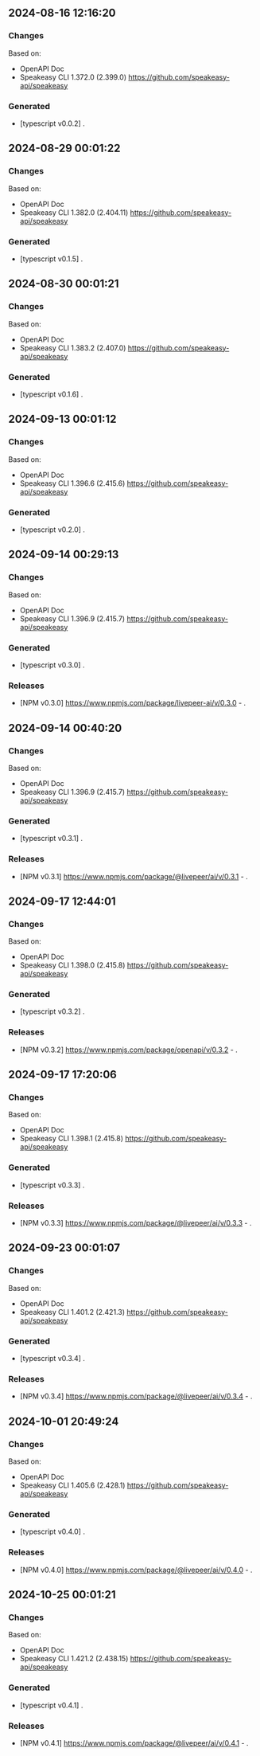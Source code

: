 

## 2024-08-16 12:16:20
### Changes
Based on:
- OpenAPI Doc  
- Speakeasy CLI 1.372.0 (2.399.0) https://github.com/speakeasy-api/speakeasy
### Generated
- [typescript v0.0.2] .

## 2024-08-29 00:01:22
### Changes
Based on:
- OpenAPI Doc  
- Speakeasy CLI 1.382.0 (2.404.11) https://github.com/speakeasy-api/speakeasy
### Generated
- [typescript v0.1.5] .

## 2024-08-30 00:01:21
### Changes
Based on:
- OpenAPI Doc  
- Speakeasy CLI 1.383.2 (2.407.0) https://github.com/speakeasy-api/speakeasy
### Generated
- [typescript v0.1.6] .

## 2024-09-13 00:01:12
### Changes
Based on:
- OpenAPI Doc  
- Speakeasy CLI 1.396.6 (2.415.6) https://github.com/speakeasy-api/speakeasy
### Generated
- [typescript v0.2.0] .

## 2024-09-14 00:29:13
### Changes
Based on:
- OpenAPI Doc  
- Speakeasy CLI 1.396.9 (2.415.7) https://github.com/speakeasy-api/speakeasy
### Generated
- [typescript v0.3.0] .
### Releases
- [NPM v0.3.0] https://www.npmjs.com/package/livepeer-ai/v/0.3.0 - .

## 2024-09-14 00:40:20
### Changes
Based on:
- OpenAPI Doc  
- Speakeasy CLI 1.396.9 (2.415.7) https://github.com/speakeasy-api/speakeasy
### Generated
- [typescript v0.3.1] .
### Releases
- [NPM v0.3.1] https://www.npmjs.com/package/@livepeer/ai/v/0.3.1 - .

## 2024-09-17 12:44:01
### Changes
Based on:
- OpenAPI Doc  
- Speakeasy CLI 1.398.0 (2.415.8) https://github.com/speakeasy-api/speakeasy
### Generated
- [typescript v0.3.2] .
### Releases
- [NPM v0.3.2] https://www.npmjs.com/package/openapi/v/0.3.2 - .

## 2024-09-17 17:20:06
### Changes
Based on:
- OpenAPI Doc  
- Speakeasy CLI 1.398.1 (2.415.8) https://github.com/speakeasy-api/speakeasy
### Generated
- [typescript v0.3.3] .
### Releases
- [NPM v0.3.3] https://www.npmjs.com/package/@livepeer/ai/v/0.3.3 - .

## 2024-09-23 00:01:07
### Changes
Based on:
- OpenAPI Doc  
- Speakeasy CLI 1.401.2 (2.421.3) https://github.com/speakeasy-api/speakeasy
### Generated
- [typescript v0.3.4] .
### Releases
- [NPM v0.3.4] https://www.npmjs.com/package/@livepeer/ai/v/0.3.4 - .

## 2024-10-01 20:49:24
### Changes
Based on:
- OpenAPI Doc  
- Speakeasy CLI 1.405.6 (2.428.1) https://github.com/speakeasy-api/speakeasy
### Generated
- [typescript v0.4.0] .
### Releases
- [NPM v0.4.0] https://www.npmjs.com/package/@livepeer/ai/v/0.4.0 - .

## 2024-10-25 00:01:21
### Changes
Based on:
- OpenAPI Doc  
- Speakeasy CLI 1.421.2 (2.438.15) https://github.com/speakeasy-api/speakeasy
### Generated
- [typescript v0.4.1] .
### Releases
- [NPM v0.4.1] https://www.npmjs.com/package/@livepeer/ai/v/0.4.1 - .